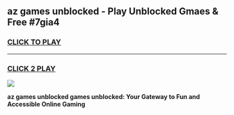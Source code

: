 
## az games unblocked - Play Unblocked Gmaes & Free #7gia4
<h3>
<a href="https://news.freeplayer.one?title=az_games_unblocked&ref=24F">CLICK TO PLAY</a></h3>
<hr>

<h3>
<a href="https://news.freeplayer.one?title=az_games_unblocked&ref=24F">CLICK 2 PLAY</a>
  
</h3>

<a href="https://news.freeplayer.one?title=az_games_unblocked&ref=24F/"><img src="https://clearcache.store/games.png"></a>


**az games unblocked games unblocked: Your Gateway to Fun and Accessible Online Gaming**
